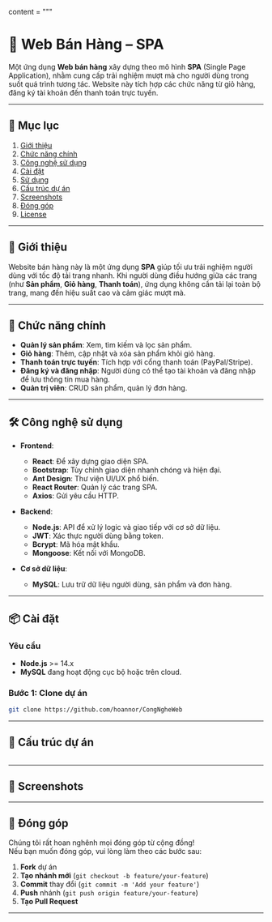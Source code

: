 content = """
# 🛒 **Web Bán Hàng – SPA**

Một ứng dụng **Web bán hàng** xây dựng theo mô hình **SPA** (Single Page Application), nhằm cung cấp trải nghiệm mượt mà cho người dùng trong suốt quá trình tương tác. Website này tích hợp các chức năng từ giỏ hàng, đăng ký tài khoản đến thanh toán trực tuyến.

---

## 🚀 **Mục lục**

1. [Giới thiệu](#giới-thiệu)  
2. [Chức năng chính](#chức-năng-chính)  
3. [Công nghệ sử dụng](#công-nghệ-sử-dụng)  
4. [Cài đặt](#cài-đặt)  
5. [Sử dụng](#sử-dụng)  
6. [Cấu trúc dự án](#cấu-trúc-dự-án)  
7. [Screenshots](#screenshots)  
8. [Đóng góp](#đóng-góp)  
9. [License](#license)  

---

## 📖 **Giới thiệu**

Website bán hàng này là một ứng dụng **SPA** giúp tối ưu trải nghiệm người dùng với tốc độ tải trang nhanh. Khi người dùng điều hướng giữa các trang (như **Sản phẩm**, **Giỏ hàng**, **Thanh toán**), ứng dụng không cần tải lại toàn bộ trang, mang đến hiệu suất cao và cảm giác mượt mà.  

---

## 🔑 **Chức năng chính**

- **Quản lý sản phẩm**: Xem, tìm kiếm và lọc sản phẩm.  
- **Giỏ hàng**: Thêm, cập nhật và xóa sản phẩm khỏi giỏ hàng.  
- **Thanh toán trực tuyến**: Tích hợp với cổng thanh toán (PayPal/Stripe).  
- **Đăng ký và đăng nhập**: Người dùng có thể tạo tài khoản và đăng nhập để lưu thông tin mua hàng.  
- **Quản trị viên**: CRUD sản phẩm, quản lý đơn hàng.  

---

## 🛠️ **Công nghệ sử dụng**

- **Frontend**:  
  - **React**: Để xây dựng giao diện SPA.  
  - **Bootstrap**: Tùy chỉnh giao diện nhanh chóng và hiện đại.
  - **Ant Design**: Thư viện UI/UX phổ biến.
  - **React Router**: Quản lý các trang SPA.
  - **Axios**: Gửi yêu cầu HTTP.

- **Backend**:  
  - **Node.js**: API để xử lý logic và giao tiếp với cơ sở dữ liệu.  
  - **JWT**: Xác thực người dùng bằng token.  
  - **Bcrypt**: Mã hóa mật khẩu.
  - **Mongoose**: Kết nối với MongoDB.
- **Cơ sở dữ liệu**:  
  - **MySQL**: Lưu trữ dữ liệu người dùng, sản phẩm và đơn hàng.  

---

## 📦 **Cài đặt**

### Yêu cầu
- **Node.js** >= 14.x  
- **MySQL** đang hoạt động cục bộ hoặc trên cloud.  

### Bước 1: Clone dự án
```bash
git clone https://github.com/hoannor/CongNgheWeb
```
---
## 📂 **Cấu trúc dự án**

```bash

```
---
## 📸 **Screenshots**
---
## 🤝 **Đóng góp**

Chúng tôi rất hoan nghênh mọi đóng góp từ cộng đồng!  
Nếu bạn muốn đóng góp, vui lòng làm theo các bước sau:

1. **Fork** dự án  
2. **Tạo nhánh mới** (`git checkout -b feature/your-feature`)  
3. **Commit** thay đổi (`git commit -m 'Add your feature'`)  
4. **Push** nhánh (`git push origin feature/your-feature`)  
5. **Tạo Pull Request**  
---